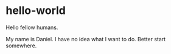 # hello-world
Hello fellow humans.

My name is Daniel.  I have no idea what I want to do.  Better start somewhere.
